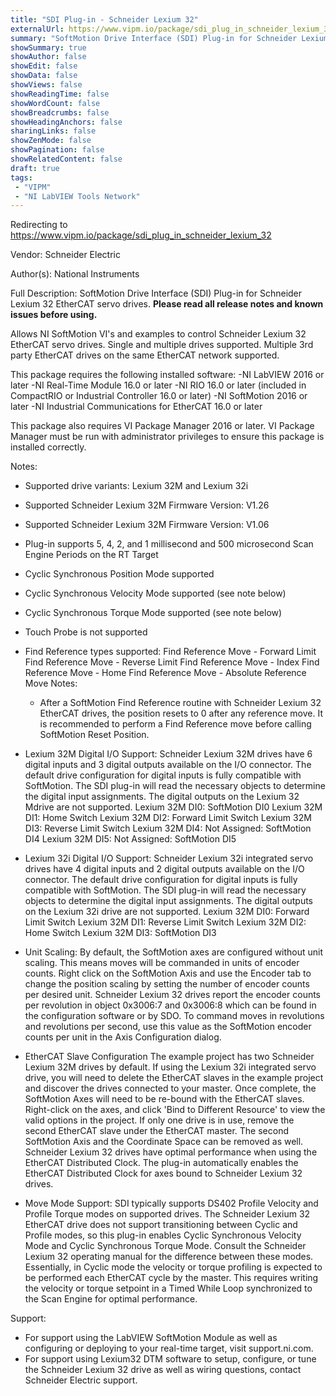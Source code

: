 ```yaml
---
title: "SDI Plug-in - Schneider Lexium 32"
externalUrl: https://www.vipm.io/package/sdi_plug_in_schneider_lexium_32
summary: "SoftMotion Drive Interface (SDI) Plug-in for Schneider Lexium 32 EtherCAT servo drives."
showSummary: true
showAuthor: false
showEdit: false
showData: false
showViews: false
showReadingTime: false
showWordCount: false
showBreadcrumbs: false
showHeadingAnchors: false
sharingLinks: false
showZenMode: false
showPagination: false
showRelatedContent: false
draft: true
tags:
 - "VIPM"
 - "NI LabVIEW Tools Network"
---
```


Redirecting to https://www.vipm.io/package/sdi_plug_in_schneider_lexium_32

Vendor: Schneider Electric

Author(s): National Instruments
 
Full Description:
SoftMotion Drive Interface (SDI) Plug-in for Schneider Lexium 32 EtherCAT servo drives. **Please read all release notes and known issues before using.**

Allows NI SoftMotion VI's and examples to control Schneider Lexium 32 EtherCAT servo drives. Single and multiple drives supported. Multiple 3rd party EtherCAT drives on the same EtherCAT network supported.

This package requires the following installed software:
-NI LabVIEW 2016 or later
-NI Real-Time Module 16.0 or later
-NI RIO 16.0 or later (included in CompactRIO or Industrial Controller 16.0 or later)
-NI SoftMotion 2016 or later
-NI Industrial Communications for EtherCAT 16.0 or later

This package also requires VI Package Manager 2016 or later.
VI Package Manager must be run with administrator privileges to ensure this package is installed correctly.

Notes:
- Supported drive variants: Lexium 32M and Lexium 32i
- Supported Schneider Lexium 32M Firmware Version: V1.26
- Supported Schneider Lexium 32M Firmware Version: V1.06
- Plug-in supports 5, 4, 2, and 1 millisecond and 500 microsecond Scan Engine Periods on the RT Target
- Cyclic Synchronous Position Mode supported
- Cyclic Synchronous Velocity Mode supported (see note below)
- Cyclic Synchronous Torque Mode supported (see note below)
- Touch Probe is not supported
- Find Reference types supported:
  Find Reference Move - Forward Limit
  Find Reference Move - Reverse Limit
  Find Reference Move - Index
  Find Reference Move - Home
  Find Reference Move - Absolute
  Reference Move Notes:
  - After a SoftMotion Find Reference routine with Schneider Lexium 32 EtherCAT drives, the position resets to 0 after any reference move. It is recommended to perform a Find Reference move before calling SoftMotion Reset Position.

- Lexium 32M Digital I/O Support:
Schneider Lexium 32M drives have 6 digital inputs and 3 digital outputs available on the I/O connector. The default drive configuration for digital inputs is fully compatible with SoftMotion. The SDI plug-in will read the necessary objects to determine the digital input assignments. The digital outputs on the Lexium 32 Mdrive are not supported.
Lexium 32M DI0: SoftMotion DI0
Lexium 32M DI1: Home Switch
Lexium 32M DI2: Forward Limit Switch
Lexium 32M DI3: Reverse Limit Switch
Lexium 32M DI4: Not Assigned: SoftMotion DI4
Lexium 32M DI5: Not Assigned: SoftMotion DI5

- Lexium 32i Digital I/O Support:
Schneider Lexium 32i integrated servo drives have 4 digital inputs and 2 digital outputs available on the I/O connector. The default drive configuration for digital inputs is fully compatible with SoftMotion. The SDI plug-in will read the necessary objects to determine the digital input assignments. The digital outputs on the Lexium 32i drive are not supported.
Lexium 32M DI0: Forward Limit Switch
Lexium 32M DI1: Reverse Limit Switch
Lexium 32M DI2: Home Switch
Lexium 32M DI3: SoftMotion DI3

- Unit Scaling:
By default, the SoftMotion axes are configured without unit scaling. This means moves will be commanded in units of encoder counts. Right click on the SoftMotion Axis and use the Encoder tab to change the position scaling by setting the number of encoder counts per desired unit.
Schneider Lexium 32 drives report the encoder counts per revolution in object 0x3006:7 and 0x3006:8 which can be found in the configuration software or by SDO. To command moves in revolutions and revolutions per second, use this value as the SoftMotion encoder counts per unit in the Axis Configuration dialog.

- EtherCAT Slave Configuration
The example project has two Schneider Lexium 32M drives by default. If using the Lexium 32i integrated servo drive, you will need to delete the EtherCAT slaves in the example project and discover the drives connected to your master.
Once complete, the SoftMotion Axes will need to be re-bound with the EtherCAT slaves. Right-click on the axes, and click 'Bind to Different Resource' to view the valid options in the project. If only one drive is in use, remove the second EtherCAT slave under the EtherCAT master. The second SoftMotion Axis and the Coordinate Space can be removed as well.
Schneider Lexium 32 drives have optimal performance when using the EtherCAT Distributed Clock. The plug-in automatically enables the EtherCAT Distributed Clock for axes bound to Schneider Lexium 32 drives.

- Move Mode Support:
SDI typically supports DS402 Profile Velocity and Profile Torque modes on supported drives. The Schneider Lexium 32 EtherCAT drive does not support transitioning between Cyclic and Profile modes, so this plug-in enables Cyclic Synchronous Velocity Mode and Cyclic Synchronous Torque Mode.
Consult the Schneider Lexium 32 operating manual for the difference between these modes. Essentially, in Cyclic mode the velocity or torque profiling is expected to be performed each EtherCAT cycle by the master. This requires writing the velocity or torque setpoint in a Timed While Loop synchronized to the Scan Engine for optimal performance.

Support:
- For support using the LabVIEW SoftMotion Module as well as configuring or deploying to your real-time target, visit support.ni.com.
- For support using Lexium32 DTM software to setup, configure, or tune the Schneider Lexium 32 drive as well as wiring questions, contact Schneider Electric support.